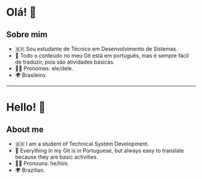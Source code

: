 # Olá! 👋

## Sobre mim

- 🇧🇷 Sou estudante de Técnico em Desenvolvimento de Sistemas.
- 📝 Todo o conteúdo no meu Git está em português, mas é sempre fácil de traduzir, pois são atividades básicas.
- 👨‍🎓 Pronomes: ele/dele.
- 🌍 Brasileiro.

---

# Hello! 👋

## About me

- 🇧🇷 I am a student of Technical System Development.
- 📝 Everything in my Git is in Portuguese, but always easy to translate because they are basic activities.
- 👨‍🎓 Pronouns: he/him.
- 🌍 Brazilian.
